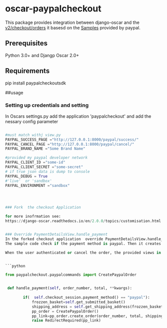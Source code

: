 # oscar-paypalcheckout

This package provides integration between django-oscar and the [v2/checkout/orders](https://developer.paypal.com/docs/api/orders/v2/)  it basesd on the [Samples](https://github.com/paypal/Checkout-Python-SDK/) provided by paypal.


## Prerequisites

Python 3.0+ and Djangp Oscar 2.0+


## Requirements

pip install paypalcheckoutsdk


##usage

### Setting up credentials and setting


In Oscars settings.py add the application  'paypalcheckout'
and add the nessary config parameter

```python

#must match withj view.py
PAYPAL_SUCCESS_PAGE ="http://127.0.0.1:8000/paypal/success/"
PAYPAL_CANCEL_PAGE ="http://127.0.0.1:8000/paypal/cancel/"
PAYPAL_BRAND_NAME ="Some Brand Name"

#provided my paypal developer network
PAYPAL_CLIENT_ID ="some-id"
PAYPAL_CLIENT_SECRET ="some-secret"
# if true json data is dump to console
PAYPAL_DEBUG = True
#'live'  or 'sandbox'
PAYPAL_ENVIRONMENT ="sandbox"




### Fork  the checkout Application 

for more inofrmation see:
https://django-oscar.readthedocs.io/en/2.0.0/topics/customisation.html


### Override PaymentDetailsView.handle_payment
In the forked checkout application  override PaymentDetailsView.handle_payment method.
The sample code check if the payment method is paypal. Then it creates a paypal order and raise a RedirectRequired. The redirect is handled by Oscar.

When the user authenticated or cancel the order, the provided views in the paypalcheckout application handel remaining steps of submiting the order.


```python

from paypalcheckout.paypalcommands import CreatePaypalOrder


 def handle_payment(self, order_number, total, **kwargs):
    
        if(  self.checkout_session.payment_method() == "paypal"):
            frozzen_basket=self.get_submitted_basket()
            shipping_address = self.get_shipping_address(frozzen_basket)
            pp_order = CreatePaypalOrder()
            pp_link=pp_order.create_order(order_number, total, shipping_address)
            raise RedirectRequired(pp_link)





